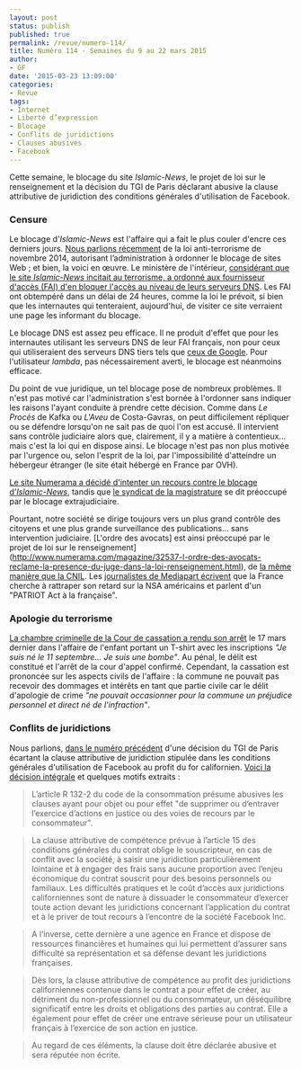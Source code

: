 ```yaml
---
layout: post
status: publish
published: true
permalink: /revue/numero-114/
title: Numéro 114 - Semaines du 9 au 22 mars 2015
author:
- GF
date: '2015-03-23 13:09:00'
categories:
- Revue
tags:
- Internet
- Liberté d’expression
- Blocage
- Conflits de juridictions
- Clauses abusives
- Facebook
---
```


Cette semaine, le blocage du site _Islamic-News_, le projet de loi sur le renseignement et la décision du TGI de Paris déclarant abusive la clause attributive de juridiction des conditions générales d'utilisation de Facebook.

### Censure

Le blocage d'_Islamic-News_ est l'affaire qui a fait le plus couler d'encre ces derniers jours. [Nous parlions récemment](/revue/numero-110/) de la loi anti-terrorisme de novembre 2014, autorisant l’administration à ordonner le blocage de sites Web ; et bien, la voici en œuvre. Le ministère de l'intérieur, [considérant que le site _Islamic-News_ incitait au terrorisme, a ordonné aux fournisseur d'accès (FAI) d'en bloquer l'accès au niveau de leurs serveurs DNS](http://www.numerama.com/magazine/32492-un-site-d-information-islamique-censure-en-france-sans-decision-judiciaire.html). Les FAI ont obtempéré dans un délai de 24 heures, comme la loi le prévoit, si bien que les internautes qui tenteraient, aujourd'hui, de visiter ce site verraient une page les informant du blocage.

Le blocage DNS est assez peu efficace. Il ne produit d'effet que pour les internautes utilisant les serveurs DNS de leur FAI français, non pour ceux qui utiliseraient des serveurs DNS tiers tels que [ceux de Google](https://developers.google.com/speed/public-dns/). Pour l'utilisateur _lambda_, pas nécessairement averti, le blocage est néanmoins efficace.

Du point de vue juridique, un tel blocage pose de nombreux problèmes. Il n'est pas motivé car l'administration s'est bornée à l'ordonner sans indiquer les raisons l'ayant conduite à prendre cette décision. Comme dans _Le Procès_ de Kafka ou _L'Aveu_ de Costa-Gavras, on peut difficilement répliquer ou se défendre lorsqu'on ne sait pas de quoi l'on est accusé. Il intervient sans contrôle judiciaire alors que, clairement, il y a matière à contentieux... mais c'est la loi qui en dispose ainsi. Le blocage n'est pas non plus motivée par l'urgence ou, selon l'esprit de la loi, par l'impossibilité d'atteindre un hébergeur étranger (le site était hébergé en France par OVH).

[Le site Numerama a décidé d'intenter un recours contre le blocage d'_Islamic-News_](http://www.numerama.com/magazine/32554-pourquoi-numerama-intente-un-recours-contre-la-censure-d-islamic-news.html), tandis que [le syndicat de la magistrature](http://www.numerama.com/magazine/32528-blocages-sans-juge-le-syndicat-de-la-magistrature-preoccupe.html) se dit préoccupé par le blocage extrajudiciaire.

Pourtant, notre société se dirige toujours vers un plus grand contrôle des citoyens et une plus grande surveillance des publications... sans intervention judiciaire. [L'ordre des avocats] est ainsi préoccupé par le projet de loi sur le renseignement](http://www.numerama.com/magazine/32537-l-ordre-des-avocats-reclame-la-presence-du-juge-dans-la-loi-renseignement.html), de [la même manière que la CNIL](http://www.laquadrature.net/fr/lemonde-les-critiques-de-la-cnil-contre-le-projet-de-loi-sur-le-renseignement). Les [journalistes de Mediapart écrivent](http://www.laquadrature.net/fr/mediapart-loi-renseignement-la-france-veut-rattraper-son-retard-sur-la-nsa) que la France cherche à rattraper son retard sur la NSA américains et parlent d'un "PATRIOT Act à la française".

### Apologie du terrorisme

[La chambre criminelle de la Cour de cassation a rendu son arrêt](http://www.net-iris.fr/veille-juridique/jurisprudence/34357/apologie-du-terrorisme-la-cour-de-cassation-se-prononce.php) le 17 mars dernier dans l'affaire de l'enfant portant un T-shirt avec les inscriptions _"Je suis né le 11 septembre... Je suis une bombe"_. Au pénal, le délit est constitué et l'arrêt de la cour d'appel confirmé. Cependant, la cassation est prononcée sur les aspects civils de l'affaire : la commune ne pouvait pas recevoir des dommages et intérêts en tant que partie civile car le délit d'apologie de crime _"ne pouvait occasionner pour la commune un préjudice personnel et direct né de l'infraction"_.

### Conflits de juridictions

Nous parlions, [dans le numéro précédent](/revue/numero-113/) d'une décision du TGI de Paris écartant la clause attributive de juridiction stipulée dans les conditions générales d'utilisation de Facebook au profit du for californien. [Voici la décision intégrale](http://www.legalis.net/spip.php?page=jurisprudence-decision&id_article=4515) et quelques motifs extraits :

> L’article R 132-2 du code de la consommation présume abusives les clauses ayant pour objet ou pour effet "de supprimer ou d’entraver l’exercice d’actions en justice ou des voies de recours par le consommateur".

> La clause attributive de compétence prévue à l’article 15 des conditions générales du contrat oblige le souscripteur, en cas de conflit avec la société, à saisir une juridiction particulièrement lointaine et à engager des frais sans aucune proportion avec l’enjeu économique du contrat souscrit pour des besoins personnels ou familiaux. Les difficultés pratiques et le coût d’accès aux juridictions californiennes sont de nature à dissuader le consommateur d’exercer toute action devant les juridictions concernant l’application du contrat et à le priver de tout recours à l’encontre de la société Facebook Inc.

> A l’inverse, cette dernière a une agence en France et dispose de ressources financières et humaines qui lui permettent d’assurer sans difficulté sa représentation et sa défense devant les juridictions françaises.

> Dès lors, la clause attributive de compétence au profit des juridictions californiennes contenue dans le contrat a pour effet de créer, au détriment du non-professionnel ou du consommateur, un déséquilibre significatif entre les droits et obligations des parties au contrat. Elle a également pour effet de créer une entrave sérieuse pour un utilisateur français à l’exercice de son action en justice.

> Au regard de ces éléments, la clause doit être déclarée abusive et sera réputée non écrite.